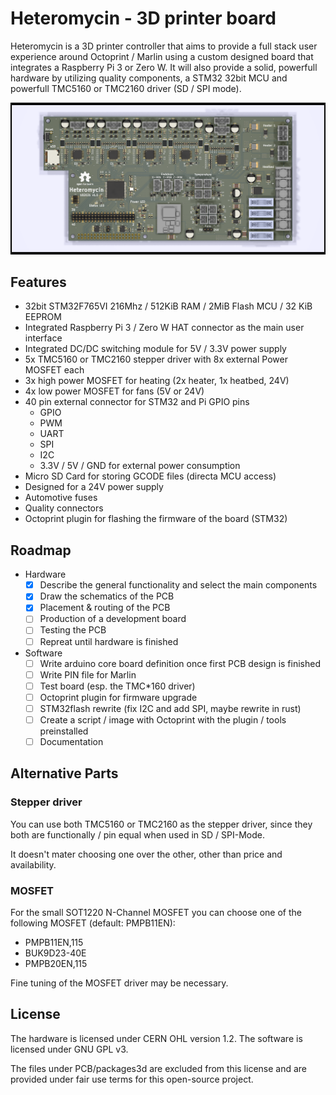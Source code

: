 # Heteromycin - 3D printer board

Heteromycin is a 3D printer controller that aims to provide a full stack user
experience around Octoprint / Marlin using a custom designed board that
integrates a Raspberry Pi 3 or Zero W. It will also provide a solid, powerfull
hardware by utilizing quality components, a STM32 32bit MCU and powerfull
TMC5160 or TMC2160 driver (SD / SPI mode).

![heteromycin version 1.0](images/front.png)

## Features

* 32bit STM32F765VI 216Mhz / 512KiB RAM / 2MiB Flash MCU / 32 KiB EEPROM
* Integrated Raspberry Pi 3 / Zero W HAT connector as the main user interface
* Integrated DC/DC switching module for 5V / 3.3V power supply
* 5x TMC5160 or TMC2160 stepper driver with 8x external Power MOSFET each
* 3x high power MOSFET for heating (2x heater, 1x heatbed, 24V)
* 4x low power MOSFET for fans (5V or 24V)
* 40 pin external connector for STM32 and Pi GPIO pins
  * GPIO
  * PWM
  * UART
  * SPI
  * I2C
  * 3.3V / 5V / GND for external power consumption
* Micro SD Card for storing GCODE files (directa MCU access)
* Designed for a 24V power supply
* Automotive fuses
* Quality connectors
* Octoprint plugin for flashing the firmware of the board (STM32)

## Roadmap

* Hardware
  * [x] Describe the general functionality and select the main components
  * [x] Draw the schematics of the PCB
  * [x] Placement & routing of the PCB
  * [ ] Production of a development board
  * [ ] Testing the PCB
  * [ ] Repreat until hardware is finished
* Software
  * [ ] Write arduino core board definition once first PCB design is finished
  * [ ] Write PIN file for Marlin
  * [ ] Test board (esp. the TMC*160 driver)
  * [ ] Octoprint plugin for firmware upgrade
  * [ ] STM32flash rewrite (fix I2C and add SPI, maybe rewrite in rust)
  * [ ] Create a script / image with Octoprint with the plugin / tools
  preinstalled
  * [ ] Documentation

## Alternative Parts

### Stepper driver

You can use both TMC5160 or TMC2160 as the stepper driver, since they both are
functionally / pin equal when used in SD / SPI-Mode.

It doesn't mater choosing one over the other, other than price and availability.

### MOSFET

For the small SOT1220 N-Channel MOSFET you can choose one of the
following MOSFET (default: PMPB11EN):

* PMPB11EN,115
* BUK9D23-40E
* PMPB20EN,115

Fine tuning of the MOSFET driver may be necessary.

## License

The hardware is licensed under CERN OHL version 1.2.
The software is licensed under GNU GPL v3.

The files under PCB/packages3d are excluded from this license and are provided
under fair use terms for this open-source project.
